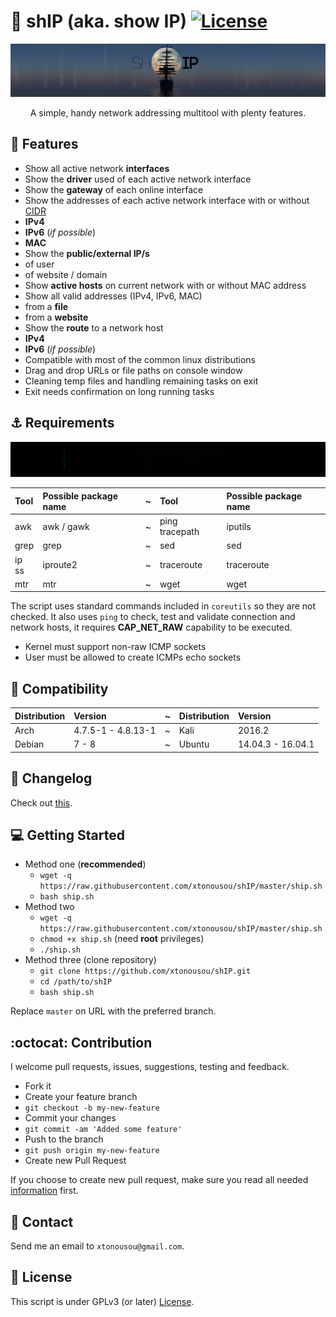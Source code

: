 # :ship: shIP (aka. show IP) [![License](https://img.shields.io/badge/License-GPL%20v3%2B-blue.svg?style=flat-square)](LICENSE.md)
![](imgs/head.png "SAIL!")
<p align="center">
A simple, handy network addressing multitool with plenty features.
</p>

## :ocean: Features

* Show all active network **interfaces**
* Show the **driver** used of each active network interface
* Show the **gateway** of each online interface
* Show the addresses of each active network interface with or without [CIDR](https://en.wikipedia.org/wiki/Classless_Inter-Domain_Routing)
 * **IPv4**
 * **IPv6** (*if possible*)
 * **MAC**
* Show the **public/external IP/s**
 * of user
 * of website / domain
* Show **active hosts** on current network with or without MAC address
* Show all valid addresses (IPv4, IPv6, MAC)
 * from a **file**
 * from a **website**
* Show the **route** to a network host
 * **IPv4**
 * **IPv6** (*if possible*)
* Compatible with most of the common linux distributions
* Drag and drop URLs or file paths on console window
* Cleaning temp files and handling remaining tasks on exit
* Exit needs confirmation on long running tasks

## :anchor: Requirements

![](imgs/bash.gif)

| Tool           | Possible package name | ~ | Tool           | Possible package name |
|:---------------|:----------------------|---|:---------------|:----------------------|
| awk            | awk / gawk            | ~ | ping tracepath | iputils               |
| grep           | grep                  | ~ | sed            | sed                   |
| ip ss          | iproute2              | ~ | traceroute     | traceroute            |
| mtr            | mtr                   | ~ | wget           | wget                  |

The script uses standard commands included in `coreutils` so they are not checked.
It also uses `ping` to check, test and validate connection and network hosts, it requires **CAP_NET_RAW** capability to be executed.

* Kernel must support non-raw ICMP sockets
* User must be allowed to create ICMPs echo sockets

## :penguin: Compatibility

| Distribution        | Version            | ~ | Distribution        | Version            |
|:--------------------|:-------------------|:-:|:--------------------|:-------------------|
| Arch                | 4.7.5-1 - 4.8.13-1 | ~ | Kali                | 2016.2             |
| Debian              | 7 - 8              | ~ | Ubuntu              | 14.04.3 - 16.04.1  |

## :page_with_curl: Changelog

Check out [this](CHANGELOG.md).

## :computer: Getting Started

* Method one (**recommended**)
  * `wget -q https://raw.githubusercontent.com/xtonousou/shIP/master/ship.sh`
  * `bash ship.sh`
* Method two
  * `wget -q https://raw.githubusercontent.com/xtonousou/shIP/master/ship.sh`
  * `chmod +x ship.sh` (need **root** privileges)
  * `./ship.sh`
* Method three (clone repository)
  * `git clone https://github.com/xtonousou/shIP.git`
  * `cd /path/to/shIP`
  * `bash ship.sh`

Replace `master` on URL with the preferred branch.

## :octocat: Contribution

I welcome pull requests, issues, suggestions, testing and feedback.

* Fork it
* Create your feature branch
 * `git checkout -b my-new-feature`
* Commit your changes
 * `git commit -am 'Added some feature'`
* Push to the branch
 * `git push origin my-new-feature`
* Create new Pull Request

If you choose to create new pull request, make sure you read all needed [information](.github/PULL_REQUEST_TEMPLATE.md) first.

## :speech_balloon: Contact

Send me an email to `xtonousou@gmail.com`.

## :scroll: License

This script is under GPLv3 (or later) [License](LICENSE.md).
